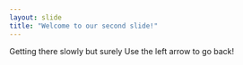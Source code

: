 ```yaml
---
layout: slide
title: "Welcome to our second slide!"
---
```

Getting there slowly but surely
Use the left arrow to go back!
